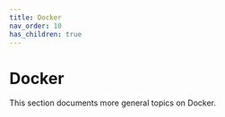 ```yaml
---
title: Docker
nav_order: 10
has_children: true
---
```


# Docker

This section documents more general topics on Docker.